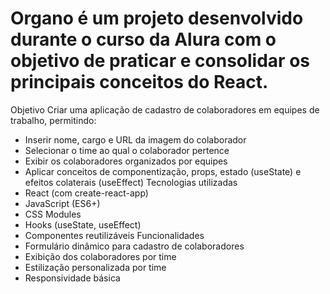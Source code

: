# Organo é um projeto desenvolvido durante o curso da Alura com o objetivo de praticar e consolidar os principais conceitos do React.
Objetivo
Criar uma aplicação de cadastro de colaboradores em equipes de trabalho, permitindo:
- Inserir nome, cargo e URL da imagem do colaborador
- Selecionar o time ao qual o colaborador pertence
- Exibir os colaboradores organizados por equipes
- Aplicar conceitos de componentização, props, estado (useState) e efeitos colaterais (useEffect)
Tecnologias utilizadas
- React (com create-react-app)
- JavaScript (ES6+)
- CSS Modules
- Hooks (useState, useEffect)
- Componentes reutilizáveis
Funcionalidades
- Formulário dinâmico para cadastro de colaboradores
- Exibição dos colaboradores por time
- Estilização personalizada por time
- Responsividade básica
